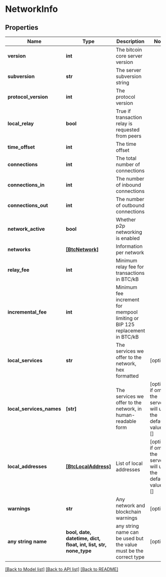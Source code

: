 # NetworkInfo


## Properties
Name | Type | Description | Notes
------------ | ------------- | ------------- | -------------
**version** | **int** | The bitcoin core server version | 
**subversion** | **str** | The server subversion string | 
**protocol_version** | **int** | The protocol version | 
**local_relay** | **bool** | True if transaction relay is requested from peers | 
**time_offset** | **int** | The time offset | 
**connections** | **int** | The total number of connections | 
**connections_in** | **int** | The number of inbound connections | 
**connections_out** | **int** | The number of outbound connections | 
**network_active** | **bool** | Whether p2p networking is enabled | 
**networks** | [**[BtcNetwork]**](BtcNetwork.md) | Information per network | 
**relay_fee** | **int** | Minimum relay fee for transactions in BTC/kB | 
**incremental_fee** | **int** | Minimum fee increment for mempool limiting or BIP 125 replacement in BTC/kB | 
**local_services** | **str** | The services we offer to the network, hex formatted | [optional] 
**local_services_names** | **[str]** | The services we offer to the network, in human-readable form | [optional]  if omitted the server will use the default value of []
**local_addresses** | [**[BtcLocalAddress]**](BtcLocalAddress.md) | List of local addresses | [optional]  if omitted the server will use the default value of []
**warnings** | **str** | Any network and blockchain warnings | [optional] 
**any string name** | **bool, date, datetime, dict, float, int, list, str, none_type** | any string name can be used but the value must be the correct type | [optional]

[[Back to Model list]](../README.md#documentation-for-models) [[Back to API list]](../README.md#documentation-for-api-endpoints) [[Back to README]](../README.md)


